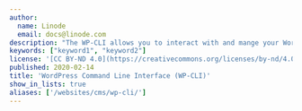 ```yaml
---
author:
  name: Linode
  email: docs@linode.com
description: "The WP-CLI allows you to interact with and mange your WordPress sites using the command line."
keywords: ["keyword1", "keyword2"]
license: '[CC BY-ND 4.0](https://creativecommons.org/licenses/by-nd/4.0)'
published: 2020-02-14
title: 'WordPress Command Line Interface (WP-CLI)'
show_in_lists: true
aliases: ['/websites/cms/wp-cli/']
---
```


